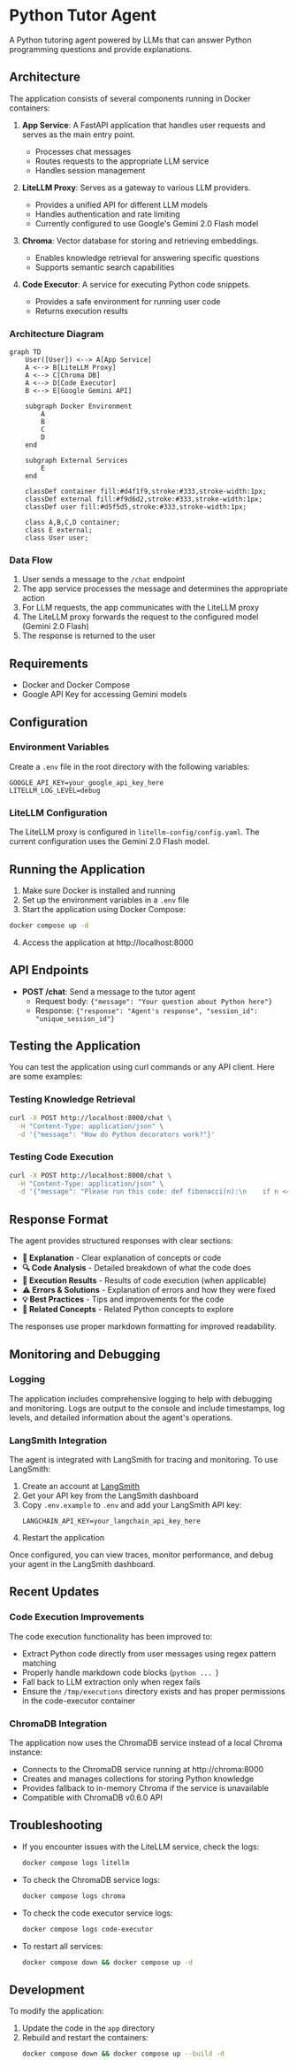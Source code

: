 # Python Tutor Agent

A Python tutoring agent powered by LLMs that can answer Python programming questions and provide explanations.

## Architecture

The application consists of several components running in Docker containers:

1. **App Service**: A FastAPI application that handles user requests and serves as the main entry point.
   - Processes chat messages
   - Routes requests to the appropriate LLM service
   - Handles session management

2. **LiteLLM Proxy**: Serves as a gateway to various LLM providers.
   - Provides a unified API for different LLM models
   - Handles authentication and rate limiting
   - Currently configured to use Google's Gemini 2.0 Flash model

3. **Chroma**: Vector database for storing and retrieving embeddings.
   - Enables knowledge retrieval for answering specific questions
   - Supports semantic search capabilities

4. **Code Executor**: A service for executing Python code snippets.
   - Provides a safe environment for running user code
   - Returns execution results

### Architecture Diagram

```mermaid
graph TD
    User([User]) <--> A[App Service]
    A <--> B[LiteLLM Proxy]
    A <--> C[Chroma DB]
    A <--> D[Code Executor]
    B <--> E[Google Gemini API]
    
    subgraph Docker Environment
        A
        B
        C
        D
    end
    
    subgraph External Services
        E
    end
    
    classDef container fill:#d4f1f9,stroke:#333,stroke-width:1px;
    classDef external fill:#f9d6d2,stroke:#333,stroke-width:1px;
    classDef user fill:#d5f5d5,stroke:#333,stroke-width:1px;
    
    class A,B,C,D container;
    class E external;
    class User user;
```

### Data Flow

1. User sends a message to the `/chat` endpoint
2. The app service processes the message and determines the appropriate action
3. For LLM requests, the app communicates with the LiteLLM proxy
4. The LiteLLM proxy forwards the request to the configured model (Gemini 2.0 Flash)
5. The response is returned to the user

## Requirements

- Docker and Docker Compose
- Google API Key for accessing Gemini models

## Configuration

### Environment Variables

Create a `.env` file in the root directory with the following variables:

```
GOOGLE_API_KEY=your_google_api_key_here
LITELLM_LOG_LEVEL=debug
```

### LiteLLM Configuration

The LiteLLM proxy is configured in `litellm-config/config.yaml`. The current configuration uses the Gemini 2.0 Flash model.

## Running the Application

1. Make sure Docker is installed and running
2. Set up the environment variables in a `.env` file
3. Start the application using Docker Compose:

```bash
docker compose up -d
```

4. Access the application at http://localhost:8000

## API Endpoints

- **POST /chat**: Send a message to the tutor agent
  - Request body: `{"message": "Your question about Python here"}`
  - Response: `{"response": "Agent's response", "session_id": "unique_session_id"}`

## Testing the Application

You can test the application using curl commands or any API client. Here are some examples:

### Testing Knowledge Retrieval

```bash
curl -X POST http://localhost:8000/chat \
  -H "Content-Type: application/json" \
  -d '{"message": "How do Python decorators work?"}'
```

### Testing Code Execution

```bash
curl -X POST http://localhost:8000/chat \
  -H "Content-Type: application/json" \
  -d '{"message": "Please run this code: def fibonacci(n):\n    if n <= 1:\n        return n\n    else:\n        return fibonacci(n-1) + fibonacci(n-2)\n\nprint(fibonacci(10))"}'
```

## Response Format

The agent provides structured responses with clear sections:

- **📘 Explanation** - Clear explanation of concepts or code
- **🔍 Code Analysis** - Detailed breakdown of what the code does
- **🚀 Execution Results** - Results of code execution (when applicable)
- **⚠️ Errors & Solutions** - Explanation of errors and how they were fixed
- **💡 Best Practices** - Tips and improvements for the code
- **🔗 Related Concepts** - Related Python concepts to explore

The responses use proper markdown formatting for improved readability.

## Monitoring and Debugging

### Logging

The application includes comprehensive logging to help with debugging and monitoring. Logs are output to the console and include timestamps, log levels, and detailed information about the agent's operations.

### LangSmith Integration

The agent is integrated with LangSmith for tracing and monitoring. To use LangSmith:

1. Create an account at [LangSmith](https://smith.langchain.com/)
2. Get your API key from the LangSmith dashboard
3. Copy `.env.example` to `.env` and add your LangSmith API key:
   ```
   LANGCHAIN_API_KEY=your_langchain_api_key_here
   ```
4. Restart the application

Once configured, you can view traces, monitor performance, and debug your agent in the LangSmith dashboard.

## Recent Updates

### Code Execution Improvements

The code execution functionality has been improved to:
- Extract Python code directly from user messages using regex pattern matching
- Properly handle markdown code blocks (```python ... ```)
- Fall back to LLM extraction only when regex fails
- Ensure the `/tmp/executions` directory exists and has proper permissions in the code-executor container

### ChromaDB Integration

The application now uses the ChromaDB service instead of a local Chroma instance:
- Connects to the ChromaDB service running at http://chroma:8000
- Creates and manages collections for storing Python knowledge
- Provides fallback to in-memory Chroma if the service is unavailable
- Compatible with ChromaDB v0.6.0 API

## Troubleshooting

- If you encounter issues with the LiteLLM service, check the logs:
  ```bash
  docker compose logs litellm
  ```

- To check the ChromaDB service logs:
  ```bash
  docker compose logs chroma
  ```

- To check the code executor service logs:
  ```bash
  docker compose logs code-executor
  ```

- To restart all services:
  ```bash
  docker compose down && docker compose up -d
  ```

## Development

To modify the application:

1. Update the code in the `app` directory
2. Rebuild and restart the containers:
   ```bash
   docker compose down && docker compose up --build -d
   ```